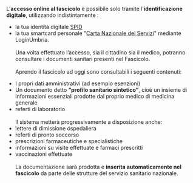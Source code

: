 
L’**accesso online al fascicolo** è possibile solo tramite l'**identificazione digitale**, utilizzando indistintamente :

-	la tua identità digitale [SPID][212158a9]
-	la tua smartcard personale "[Carta Nazionale dei Servizi][700cfb22]"
mediante LoginUmbria.
<br><br>
Una volta effettuato l’accesso, sia il cittadino sia il medico, potranno consultare i documenti sanitari presenti nel Fascicolo.
<br><br>
Aprendo il fascicolo ad oggi sono consultabili i seguenti contenuti:

  [212158a9]: https://www.spid.gov.it/ "Per saperne di più"
  [700cfb22]: http://www.regione.umbria.it/salute/cns "Per saperne di più"

-	I propri dati amministrativi (ad esempio esenzioni)
-	Un documento detto **“profilo sanitario sintetico”**, cioè un insieme di informazioni essenziali prodotte dal proprio medico di medicina generale
-	referti di laboratorio
<br><br>
Il sistema metterà progressivamente a disposizione anche:
-	lettere di dimissione ospedaliera
-	referti di pronto soccorso
-	prescrizioni farmaceutiche e specialistiche
-	informazioni su visite effettuate e farmaci prescritti
-	vaccinazioni effettuate
<br><br>
La documentazione sarà prodotta e **inserita automaticamente nel fascicolo** da parte delle strutture del servizio sanitario nazionale.
